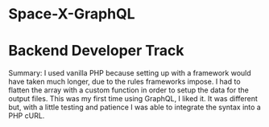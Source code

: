 # Space-X-GraphQL

# Backend Developer Track

Summary: I used vanilla PHP because setting up with a framework would have taken much longer, due to the rules frameworks impose. I had to flatten the array with a custom function in order to setup the data for the output files. This was my first time using GraphQL, I liked it. It was different but, with a little testing and patience I was able to integrate the syntax into a PHP cURL.
